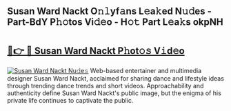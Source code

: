 ## Susan Ward Nackt O𝚗𝚕yf𝚊ns L𝚎a𝚔ed N𝚞𝚍es - Part-BdY P𝚑𝚘tos Vi𝚍𝚎o - H𝚘𝚝 Part L𝚎a𝚔s okpNH

# <h2><a href="http://kfc1cpa.oniu.top/?m=Susan+Ward+Nackt">🔗👉 🔴 Susan Ward Nackt P𝚑ot𝚘𝚜 V𝚒d𝚎o</a></h2>

[![Susan Ward Nackt Nu𝚍e𝚜](https://i.imgur.com/0qMVB7G.gif)](http://kfc1cpa.oniu.top/?m=Susan+Ward+Nackt)
Web-based entertainer and multimedia designer Susan Ward Nackt, acclaimed for sharing dance and lifestyle ideas through trending dance trends and short videos. Approachability and authenticity define Susan Ward Nackt's public image, but the enigma of his private life continues to captivate the public.  
